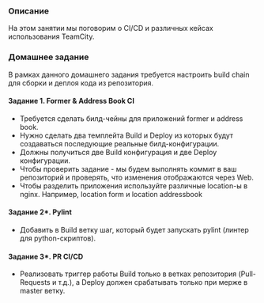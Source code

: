### Описание

На этом занятии мы поговорим о CI/CD и различных кейсах использования TeamCity.

### Домашнее задание

В рамках данного домашнего задания требуется настроить build chain для сборки и деплоя кода из репозитория.

#### Задание 1. Former & Address Book CI

* Требуется сделать билд-чейны для приложений former и address book.
* Нужно сделать два темплейта Build и Deploy из которых будут создаваться последующие реальные билд-конфигурации.
* Должны получиться две Build конфигурация и две Deploy конфигурации.
* Чтобы проверить задание - мы будем выполнять коммит в ваш репозиторий и проверять, что изменения отображаются через Web.
* Чтобы разделить приложения используйте различные location-ы в nginx. Например, location form и location addressbook

#### Задание 2*. Pylint

* Добавить в Build ветку шаг, который будет запускать pylint (линтер для python-скриптов).

#### Задание 3*. PR CI/CD

* Реализовать триггер работы Build только в ветках репозитория (Pull-Requests и т.д.), а Deploy должен срабатывать только при мерже в master ветку.